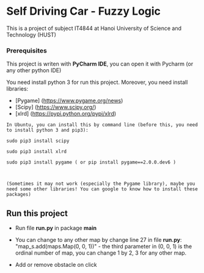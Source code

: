 # Self Driving Car - Fuzzy Logic

This is a project of subject IT4844 at Hanoi University of Science and Technology (HUST)

### Prerequisites

This project is writen with **PyCharm IDE**, you can open it with Pycharm (or any other python IDE)

You need install python 3 for run this project. Moreover, you need install libraries:
* [Pygame] (https://www.pygame.org/news)
* [Scipy] (https://www.scipy.org/)
* [xlrd] (https://pypi.python.org/pypi/xlrd)

```
In Ubuntu, you can install this by command line (before this, you need to install python 3 and pip3):

sudo pip3 install scipy

sudo pip3 install xlrd

sudo pip3 install pygame ( or pip install pygame==2.0.0.dev6 ) 



(Sometimes it may not work (especially the Pygame library), maybe you need some other libraries! You can google to know how to install these packages)
```

## Run this project

- Run file **run.py** in package **main**

- You can change to any other map by change line 27 in file **run.py**: "map_s.add(maps.Map(0, 0, 1))" -
the third parameter in (0, 0, 1) is the ordinal number of map, you can change 1 by 2, 3 for any other map.

- Add or remove obstacle on click

